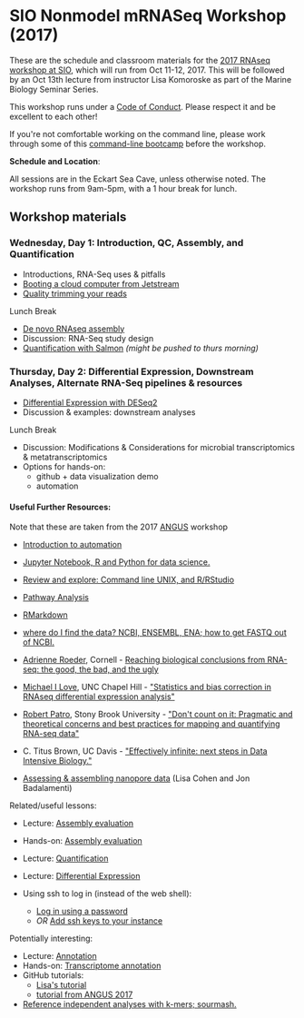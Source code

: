 # SIO Nonmodel mRNASeq Workshop (2017) 

These are the schedule and classroom materials for the
[2017 RNAseq workshop at SIO](http://sio-rnaseq.readthedocs.io/en/latest/),
which will run from Oct 11-12, 2017. This will be followed by an Oct 13th lecture from instructor
Lisa Komoroske as part of the Marine Biology Seminar Series.

This workshop runs under a [Code of Conduct](code-of-conduct.html). Please
respect it and be excellent to each other!

If you're not comfortable working on the command line, please work through some of this [command-line bootcamp](http://rik.smith-unna.com/command_line_bootcamp/) before the workshop.

**Schedule and Location**:  

All sessions are in the Eckart Sea Cave, unless otherwise noted. The workshop runs from 9am-5pm, with a 1 hour break for lunch.


## Workshop materials


### Wednesday, Day 1: Introduction, QC, Assembly, and Quantification

   * Introductions, RNA-Seq uses & pitfalls
   * [Booting a cloud computer from Jetstream](jetstream/boot.html)
   * [Quality trimming your reads](quality-trimming.html)

Lunch Break

   * [De novo RNAseq assembly](assembly-trinity.html)
   * Discussion: RNA-Seq study design 
   * [Quantification with Salmon](quantification.html)  *(might be pushed to thurs morning)*


### Thursday, Day 2: Differential Expression, Downstream Analyses, Alternate RNA-Seq pipelines & resources
   
   * [Differential Expression with DESeq2](DE.html) 
   * Discussion & examples: downstream analyses

Lunch Break

   * Discussion: Modifications & Considerations for microbial transcriptomics & metatranscriptomics
   * Options for hands-on: 
     * github + data visualization demo
     * automation
    


#### Useful Further Resources:  
 Note that these are taken from the 2017 [ANGUS](http://angus.readthedocs.io/en/2017/index.html) workshop

* [Introduction to automation](introduction-to-automation.html)
* [Jupyter Notebook, R and Python for data science.](jupyter-notebook-demo/Jupyter-Notebook-Notes.html)
* [Review and explore: Command line UNIX, and R/RStudio](command-line-and-rstudio.html)
* [Pathway Analysis](pathway_analysis.html) 
* [RMarkdown](rmarkdown_rnaseq.html)
* [where do I find the data? NCBI, ENSEMBL, ENA; how to get FASTQ out of NCBI.](database_resources.html)

*  [Adrienne Roeder](http://roeder.wicmb.cornell.edu/), Cornell - [Reaching biological conclusions from RNA-seq: the good, the bad, and the ugly](https://osf.io/qz3m6/)
*  [Michael I Love](https://mikelove.github.io/), UNC Chapel Hill - ["Statistics and bias correction in RNAseq differential expression analysis"](https://osf.io/gbjhn/)
*  [Robert Patro](http://www.robpatro.com/redesign/), Stony Brook University - ["Don't count on it: Pragmatic and theoretical concerns and best practices for mapping and quantifying RNA-seq data"](https://osf.io/bv85u/)
*  C. Titus Brown, UC Davis - ["Effectively infinite: next steps in Data Intensive Biology."](https://osf.io/pbmeh/)
* [Assessing & assembling nanopore data](analyzing_nanopore_data.html) (Lisa Cohen and Jon Badalamenti)

Related/useful lessons:
* Lecture: [Assembly evaluation](_static/Jane_assembly_stats.pdf)
* Hands-on: [Assembly evaluation](evaluation.html)
* Lecture: [Quantification](_static/quantification_slides_Patro_subset.pdf) 
* Lecture: [Differential Expression](_static/Jane_differential_expression.pdf)

* Using ssh to log in (instead of the web shell):
     * [Log in using a password](jetstream/ssh_changepassword.html)
     * *OR* [Add ssh keys to your instance](jetstream/login.html)

Potentially interesting:
* Lecture: [Annotation](_static/Jane_transcriptome_annotation.pdf)
* Hands-on: [Transcriptome annotation](dammit_annotation.html)
*  GitHub tutorials:  
     * [Lisa's tutorial](LC-github.html)
     * [tutorial from ANGUS 2017](github.html)
* [Reference independent analyses with k-mers; sourmash.](kmers-and-sourmash.html)

